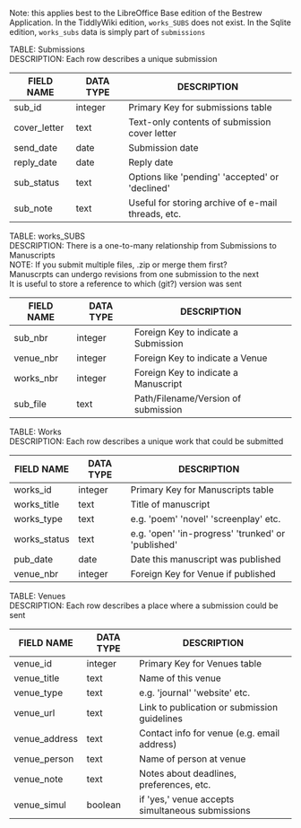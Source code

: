 Note: this applies best to the LibreOffice Base edition of the Bestrew Application. 
In the TiddlyWiki edition, `works_SUBS` does not exist.
In the Sqlite edition, `works_subs` data is simply part of `submissions` 


TABLE: Submissions  
DESCRIPTION: Each row describes a unique submission  

| FIELD NAME      | DATA TYPE  | DESCRIPTION                                        |
|-----------------|------------|----------------------------------------------------|
| sub_id          | integer    | Primary Key for submissions table                  |
| cover_letter    | text       | Text-only contents of submission cover letter      |
| send_date       | date       | Submission date                                    |
| reply_date      | date       | Reply date                                         |
| sub_status      | text       | Options like 'pending' 'accepted' or 'declined'    |
| sub_note        | text       | Useful for storing archive of e-mail threads, etc. |


TABLE: works_SUBS  
DESCRIPTION: There is a one-to-many relationship from Submissions to Manuscripts  
NOTE: If you submit multiple files, .zip or merge them first?  
      Manuscrpts can undergo revisions from one submission to the next  
      It is useful to store a reference to which (git?) version was sent  

| FIELD NAME      | DATA TYPE  | DESCRIPTION                                        |
|-----------------|------------|----------------------------------------------------|
| sub_nbr         | integer    | Foreign Key to indicate a Submission               |
| venue_nbr       | integer    | Foreign Key to indicate a Venue                    |
| works_nbr       | integer    | Foreign Key to indicate a Manuscript               |
| sub_file        | text       | Path/Filename/Version of submission                |



TABLE: Works  
DESCRIPTION: Each row describes a unique work that could be submitted  

| FIELD NAME   | DATA TYPE  | DESCRIPTION                                         |
|--------------|------------|-----------------------------------------------------|
| works_id     | integer    | Primary Key for Manuscripts table                   |
| works_title  | text       | Title of manuscript                                 |
| works_type   | text       | e.g. 'poem' 'novel' 'screenplay' etc.               |
| works_status | text       | e.g. 'open' 'in-progress' 'trunked' or 'published'  |
| pub_date     | date       | Date this manuscript was published                  |
| venue_nbr    | integer    | Foreign Key for Venue if published                  |



TABLE: Venues  
DESCRIPTION: Each row describes a place where a submission could be sent  

| FIELD NAME    | DATA TYPE | DESCRIPTION                                         |
|---------------|-----------|-----------------------------------------------------|
| venue_id      | integer   | Primary Key for Venues table                        |
| venue_title   | text      | Name of this venue                                  |
| venue_type    | text      | e.g. 'journal' 'website' etc.                       |
| venue_url     | text      | Link to publication or submission guidelines        |
| venue_address | text      | Contact info for venue (e.g. email address)         |
| venue_person  | text      | Name of person at venue                             |
| venue_note    | text      | Notes about deadlines, preferences, etc.            |
| venue_simul   | boolean   | if 'yes,' venue accepts simultaneous submissions    |